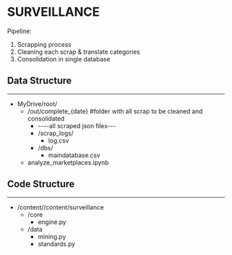 # SURVEILLANCE
Pipeline:
1. Scrapping process
2. Cleaning each scrap & translate categories 
3. Consolidation in single database


## Data Structure
---------------------------
* MyDrive/root/	
	* /out/complete_{date} #folder with all scrap to be cleaned and consolidated			
		* ----all scraped json files---
		* /scrap_logs/
			* log.csv
		* /dbs/
			* maindatabase.csv
	* analyze_marketplaces.ipynb

## Code Structure
---------------------------
* /content//content/surveillance
  * /core
  	* engine.py
  * /data
  	* mining.py
  	* standards.py

